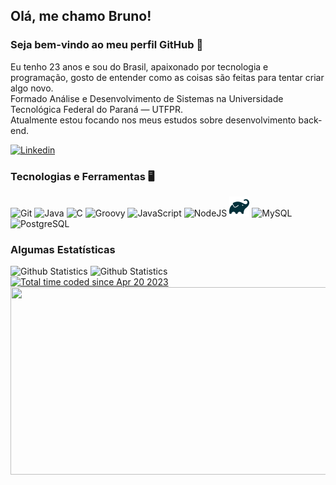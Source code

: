 ## Olá, me chamo Bruno!
### Seja bem-vindo ao meu perfil GitHub 👋

Eu tenho 23 anos e sou do Brasil, apaixonado por tecnologia e programação, gosto de entender como as coisas são feitas para tentar criar algo novo. <br/>
Formado Análise e Desenvolvimento de Sistemas na Universidade Tecnológica Federal do Paraná — UTFPR. <br/>
Atualmente estou focando nos meus estudos sobre desenvolvimento back-end. <br/>

<a href="https://www.linkedin.com/in/brunoxkk0/" target="_blank"><img src="https://img.shields.io/badge/-LinkedIn-%230077B5?style=for-the-badge&logo=linkedin&logoColor=white" target="_blank" alt="Linkedin"></a>

### Tecnologias e Ferramentas 🖥️
<div>
<img src="https://cdn.jsdelivr.net/gh/devicons/devicon/icons/git/git-original.svg" width="32" height="32" alt="Git"/>
<img src="https://cdn.jsdelivr.net/gh/devicons/devicon/icons/java/java-original.svg" width="32" height="32" alt="Java" />
<img src="https://cdn.jsdelivr.net/gh/devicons/devicon/icons/c/c-original.svg" width="32" height="32" alt="C" />
<img src="https://cdn.jsdelivr.net/gh/devicons/devicon/icons/groovy/groovy-original.svg" width="32" height="32" alt="Groovy" />
<img src="https://cdn.jsdelivr.net/gh/devicons/devicon/icons/javascript/javascript-original.svg" width="32" height="32" alt="JavaScript" />
<img src="https://cdn.jsdelivr.net/gh/devicons/devicon/icons/nodejs/nodejs-original.svg" width="32" height="32" alt="NodeJS" />
<img src="https://raw.githubusercontent.com/devicons/devicon/v2.16.0/icons/gradle/gradle-original.svg" width="32" height="32" alt="Gradle" />
<img src="https://cdn.jsdelivr.net/gh/devicons/devicon/icons/mysql/mysql-original.svg" width="32" height="32" alt="MySQL" />
<img src="https://cdn.jsdelivr.net/gh/devicons/devicon/icons/postgresql/postgresql-original.svg" width="32" height="32" alt="PostgreSQL" />
</div>

### Algumas Estatísticas
<div>
<div>
<a href="https://github.com/brunoxkk0"></a>
<img height="130" src="https://github-readme-stats.vercel.app/api?username=brunoxkk0&show_icons=true&theme=dracula&include_all_commits=true&count_private=true" alt="Github Statistics"/>
<img height="130" src="https://github-readme-stats.vercel.app/api/top-langs/?username=brunoxkk0&layout=compact&langs_count=7&theme=dracula" alt="Github Statistics"/>
</div>
  <a href="https://wakatime.com/@8f732bf1-5c5f-4a64-8177-50692ce7223b"><img src="https://wakatime.com/badge/user/8f732bf1-5c5f-4a64-8177-50692ce7223b.svg?style=for-the-badge" alt="Total time coded since Apr 20 2023" /></a>
</div>
<a href="https://github.com/devxb/gitanimals">
<img
  src="https://render.gitanimals.org/farms/brunoxkk0"
  width="600"
  height="300"
/>
</a>
